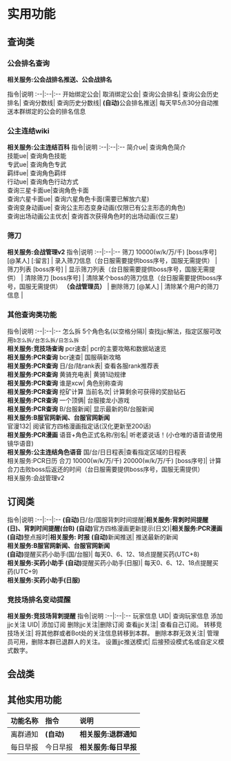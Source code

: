 # 实用功能

<a-alert type="warning" message="提示" show-icon>
<template slot="description">
目前<b>除会战版外</b>的所有版本<b>(包括会战实用版)</b>皆已全面转为托管模式，如果您需要一个开箱即用的会战机器人，请照<a
            href="/shop/guide.html">“赞助指南”</a>赞助并使用。这个机器人只有<b>最基本</b>的功能，若需使用完整功能，请<a href="/hosting/introduction.html">托管机器人</a>。
</template>
</a-alert>


## 查询类
### 公会排名查询
<b>相关服务:公会战排名推送、公会战排名</b>

指令|说明
:--|:--|:--
开始绑定公会|
取消绑定公会|
查询公会排名|
查询公会历史排名|
查询分数线|
查询历史分数线|
<b>(自动)</b>公会排名推送|	每天早5点30分自动推送本群绑定的公会的排名信息


### 公主连结wiki
<b>相关服务:公主连结百科</b>
指令|说明
:--|:--|:--
简介ue|	查询角色简介  
技能ue|	查询角色技能  
专武ue|	查询角色专武  
羁绊ue|	查询角色羁绊  
行动ue| 查询角色行动方式  
查询三星卡面ue|查询角色卡面  
查询六星卡面ue| 查询六星角色卡面(需要已解放六星)  
查询变身动画ue| 查询公主形态变身动画(仅限已有公主形态的角色)  
查询出场动画公主优衣| 查询首次获得角色时的出场动画(仅三星) 

### 筛刀
<b>相关服务:会战管理v2</b>
指令|说明
:--|:--|:--
筛刀 10000(w/k/万/千) [boss序号] [@某人] [:留言] | 录入筛刀信息（台日服需要提供boss序号，国服无需提供） |
筛刀列表 [boss序号]     | 显示筛刀列表（台日服需要提供boss序号，国服无需提供） |
清除筛刀 [boss序号]    | 清除某个boss的筛刀信息（台日服需要提供boss序号，国服无需提供） <b>（会战管理员）</b> |
删除筛刀 [@某人] | 清除某个用户的筛刀信息    |

### 其他查询类功能
指令|说明
:--|:--|:--
怎么拆 5个角色名(以空格分隔)|	查找jjc解法，指定区服可改用`b怎么拆/台怎么拆/日怎么拆`<br><b>相关服务:竞技场查询</b>
pcr速查|	pcr的主要攻略和数据站速览<br><b>相关服务:PCR查询</b>
bcr速查|	国服萌新攻略<br><b>相关服务:PCR查询</b>
日/台/陆rank表|	查看各服rank推荐表<br><b>相关服务:PCR查询</b>
黄骑充电表|	黄骑1动规律<br><b>相关服务:PCR查询</b>
谁是xcw|	角色别称查询<br><b>相关服务:PCR查询</b>
挖矿计算 当前名次|	计算剩余可获得的奖励钻石<br><b>相关服务:PCR查询</b>
一个顶俩|	台服接龙小游戏<br><b>相关服务:PCR查询</b>
B/台服新闻|	显示最新的B/台服新闻<br><b>相关服务:B服官网新闻、台服官网新闻</b>	
官漫132|	阅读官方四格漫画指定话(汉化更新至200话)<br><b>相关服务:PCR漫画</b>
语音+角色正式名称/别名|	听老婆说话！(小仓唯的语音请使用镜华语音)<br><b>相关服务:公主连结角色语音</b>
国/台/日日程表|查看指定区域的日程表<br>相关服务:PCR日历
合刀 10000(w/k/万/千) 20000(w/k/万/千) [boss序号]|	计算合刀击败boss后返还的时间（台日服需要提供boss序号，国服无需提供）<br>相关服务:会战管理v2

## 订阅类

指令|说明
:--|:--|:--
<b>(自动)</b>日/台/国服背刺时间提醒|<b>相关服务:背刺时间提醒(日)、背刺时间提醒(台B)</b>
<b>(自动)</b>官方四格漫画更新提示(日文)|<b>相关服务:PCR漫画</b>	
<b>(自动)</b>整点报时|<b>相关服务: 时报</b>	
<b>(自动)</b>新闻推送|	推送最新的新闻<br><b>相关服务:B服官网新闻、台服官网新闻</b>	
<b>(自动)</b>提醒买药小助手(国/台服)|	每天0、6、12、18点提醒买药(UTC+8)<br><b>相关服务:买药小助手</b>
<b>(自动)</b>提醒买药小助手(日服)|	每天0、6、12、18点提醒买药(UTC+9)<br><b>相关服务:买药小助手(日服)</b>


### 竞技场排名变动提醒
<b>相关服务:竞技场背刺提醒</b>
指令|说明
:--|:--|:--
玩家信息 UID| 查询玩家信息
添加jjc关注 UID| 添加订阅
删除jjc关注|删除订阅
查看jjc关注| 查看自己订阅。
转移竞技场关注| 将其他群或者Bot处的关注信息转移到本群。
删除本群无效关注| 管理员可用，删除本群已退群人的关注。
设置jjc推送模式| 后接预设模式名或自定义模式数字。<Badge text="5" type="tip"/>
<template>
    <div>
        <a-collapse :bordered="false">
            <a-collapse-panel key="1" header="提示&说明(点击以展开)" style="background:#F6FFED">
                <ol>
                    <li>仅限B服账号绑定。 </li>
                    <li>游戏服务器维护时本功能不可用。 </li>
                    <li>本功能的数据来源于图像识别功能，本功能不会登录您的账户，并且全程使用官方客户端合法合规登录。 </li>
                    <li>受限于服务器性能，每个群有订阅上限，请理解。 </li>
                    <li>推送模式模式名或自定义模式数字一览： </br>
                        <ul>
                            <li>A: 双场排名全部提醒, 夜间继续推送, 文本模式</li>
                            <li>B: 双场排名下降提醒, 夜间继续推送, 文本模式</li> 
                            <li>C: 竞技场排名下降提醒, 夜间继续推送, 文本模式</li> 
                            <li>D: 公主竞技场下降提醒, 夜间继续推送, 文本模式</li>
                            <li>Z: 关闭全部提醒(不会删除订阅)</li> 
                            <li>101010: 自定义模式, 六位数分别代表：<br>免打扰，文本模式，竞技场上升提醒，竞技场下降提醒，公主竞技场上升提醒，公主竞技场下降提醒
                            <br />其中，0代表关1代表开</li>
                            <li>例如: `设置jjc推送模式A`, `设置jjc推送模式010001`</li>
                        </ul>
                    </li>
                </ol>
            </a-collapse-panel>
        </a-collapse>
    </div>
</template>



## 会战类

## 其他实用功能
功能名称|指令|说明
:--|:--|:--
离群通知|<b>(自动)</b>|<b>相关服务:退群通知</b>
每日早报|今日早报|<b>相关服务:每日早报</b>
